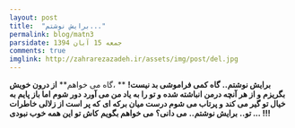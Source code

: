 ```yaml
---
layout: post
title:  "برایش نوشتم..."
permalink: blog/matn3
parsidate: جمعه 15 آبان 1394
comments: true
imglink: http://zahrarezazadeh.ir/assets/img/post/del.jpg
---
```

**برایش نوشتم..**
**گاه کمی فراموشی بد نیست!**
** ،گاه می خواهم**
**از درون خویش بگریزم**
**و از هر آنچه درمن انباشته شده**
**و تو را به یاد من می آورد**
**دور شوم**
**اما باز پایم به خیال تو گیر می کند**
**و پرتاب می شوم درست میان برکه ای**
**که پر است از زلالی خاطرات تو..**
**برایش نوشتم..**
**می دانی؟**
**می خواهم بگویم**
**کاش تو این همه خوب نبودی ... !!!**